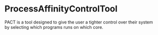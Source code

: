 # ProcessAffinityControlTool
 PACT is a tool designed to give the user a tighter control over their system by selecting which programs runs on which core.

